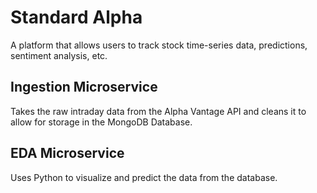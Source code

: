 # Standard Alpha
A platform that allows users to track stock time-series data, predictions, sentiment analysis, etc.

## Ingestion Microservice
Takes the raw intraday data from the Alpha Vantage API and cleans it to allow for storage in the MongoDB Database.

## EDA Microservice 
Uses Python to visualize and predict the data from the database.
